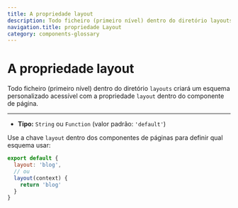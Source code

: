 ```yaml
---
title: A propriedade layout
description: Todo ficheiro (primeiro nível) dentro do diretório layouts criará um esquema personalizado acessível com a propriedade layout dentro do componente de página.
navigation.title: propriedade Layout
category: components-glossary
---
```

# A propriedade layout

Todo ficheiro (primeiro nível) dentro do diretório `layouts` criará um esquema personalizado acessível com a propriedade `layout` dentro do componente de página.

---

- **Tipo:** `String` ou `Function` (valor padrão: `'default'`)

Use a chave `layout` dentro dos componentes de páginas para definir qual esquema usar:

```js
export default {
  layout: 'blog',
  // ou
  layout(context) {
    return 'blog'
  }
}
```
